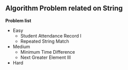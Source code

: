 ## Algorithm Problem related on String

**Problem list**
* Easy
	* Student Attendance Record I
	* Repeated String Match
* Medium
	* Minimum Time Difference
	* Next Greater Element III
* Hard
